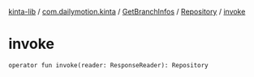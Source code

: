 [kinta-lib](../../../index.md) / [com.dailymotion.kinta](../../index.md) / [GetBranchInfos](../index.md) / [Repository](index.md) / [invoke](./invoke.md)

# invoke

`operator fun invoke(reader: ResponseReader): Repository`